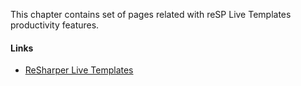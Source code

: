 ﻿---
Title: KB
Order: 500
Hidden: true
TileLink: true
TileLinkOrder: 50
---
This chapter contains set of pages related with reSP Live Templates productivity features.

#### Links
- [ReSharper Live Templates](https://www.jetbrains.com/resharper/features/code_templates.html)

